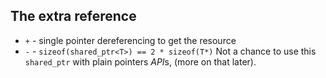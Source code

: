 ##  The extra reference

* `+` - single pointer dereferencing to get the resource
* `-` - `sizeof(shared_ptr<T>) == 2 * sizeof(T*)`
  Not a chance to use this `shared_ptr` with plain pointers *API*s, (more on
  that later).

